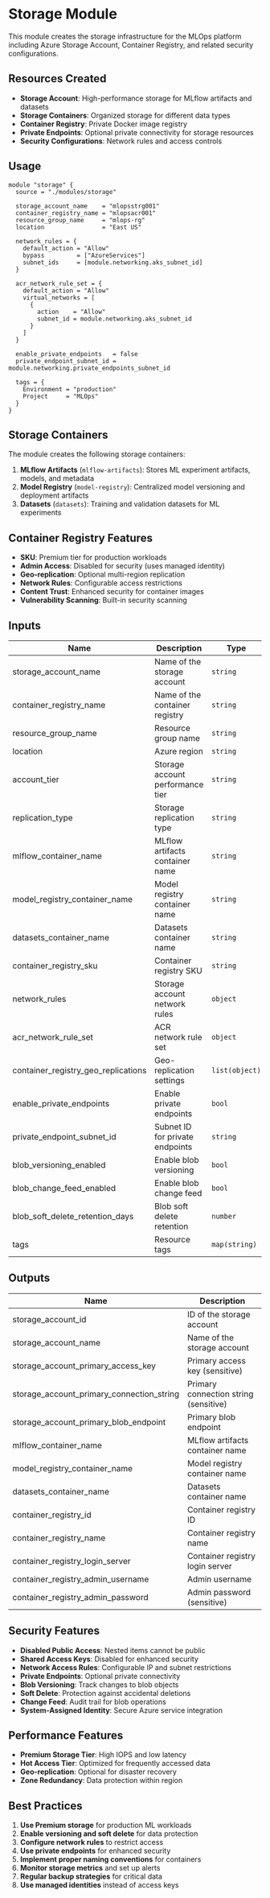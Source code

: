# Storage Module

This module creates the storage infrastructure for the MLOps platform including Azure Storage Account, Container Registry, and related security configurations.

## Resources Created

- **Storage Account**: High-performance storage for MLflow artifacts and datasets
- **Storage Containers**: Organized storage for different data types
- **Container Registry**: Private Docker image registry
- **Private Endpoints**: Optional private connectivity for storage resources
- **Security Configurations**: Network rules and access controls

## Usage

```hcl
module "storage" {
  source = "./modules/storage"
  
  storage_account_name    = "mlopsstrg001"
  container_registry_name = "mlopsacr001"
  resource_group_name     = "mlops-rg"
  location                = "East US"
  
  network_rules = {
    default_action = "Allow"
    bypass         = ["AzureServices"]
    subnet_ids     = [module.networking.aks_subnet_id]
  }
  
  acr_network_rule_set = {
    default_action = "Allow"
    virtual_networks = [
      {
        action    = "Allow"
        subnet_id = module.networking.aks_subnet_id
      }
    ]
  }
  
  enable_private_endpoints   = false
  private_endpoint_subnet_id = module.networking.private_endpoints_subnet_id
  
  tags = {
    Environment = "production"
    Project     = "MLOps"
  }
}
```

## Storage Containers

The module creates the following storage containers:

1. **MLflow Artifacts** (`mlflow-artifacts`): Stores ML experiment artifacts, models, and metadata
2. **Model Registry** (`model-registry`): Centralized model versioning and deployment artifacts
3. **Datasets** (`datasets`): Training and validation datasets for ML experiments

## Container Registry Features

- **SKU**: Premium tier for production workloads
- **Admin Access**: Disabled for security (uses managed identity)
- **Geo-replication**: Optional multi-region replication
- **Network Rules**: Configurable access restrictions
- **Content Trust**: Enhanced security for container images
- **Vulnerability Scanning**: Built-in security scanning

## Inputs

| Name | Description | Type | Default | Required |
|------|-------------|------|---------|:--------:|
| storage_account_name | Name of the storage account | `string` | n/a | yes |
| container_registry_name | Name of the container registry | `string` | n/a | yes |
| resource_group_name | Resource group name | `string` | n/a | yes |
| location | Azure region | `string` | n/a | yes |
| account_tier | Storage account performance tier | `string` | `"Premium"` | no |
| replication_type | Storage replication type | `string` | `"LRS"` | no |
| mlflow_container_name | MLflow artifacts container name | `string` | `"mlflow-artifacts"` | no |
| model_registry_container_name | Model registry container name | `string` | `"model-registry"` | no |
| datasets_container_name | Datasets container name | `string` | `"datasets"` | no |
| container_registry_sku | Container registry SKU | `string` | `"Premium"` | no |
| network_rules | Storage account network rules | `object` | See variables.tf | no |
| acr_network_rule_set | ACR network rule set | `object` | See variables.tf | no |
| container_registry_geo_replications | Geo-replication settings | `list(object)` | `[]` | no |
| enable_private_endpoints | Enable private endpoints | `bool` | `false` | no |
| private_endpoint_subnet_id | Subnet ID for private endpoints | `string` | `""` | no |
| blob_versioning_enabled | Enable blob versioning | `bool` | `true` | no |
| blob_change_feed_enabled | Enable blob change feed | `bool` | `true` | no |
| blob_soft_delete_retention_days | Blob soft delete retention | `number` | `30` | no |
| tags | Resource tags | `map(string)` | `{}` | no |

## Outputs

| Name | Description |
|------|-------------|
| storage_account_id | ID of the storage account |
| storage_account_name | Name of the storage account |
| storage_account_primary_access_key | Primary access key (sensitive) |
| storage_account_primary_connection_string | Primary connection string (sensitive) |
| storage_account_primary_blob_endpoint | Primary blob endpoint |
| mlflow_container_name | MLflow artifacts container name |
| model_registry_container_name | Model registry container name |
| datasets_container_name | Datasets container name |
| container_registry_id | Container registry ID |
| container_registry_name | Container registry name |
| container_registry_login_server | Container registry login server |
| container_registry_admin_username | Admin username |
| container_registry_admin_password | Admin password (sensitive) |

## Security Features

- **Disabled Public Access**: Nested items cannot be public
- **Shared Access Keys**: Disabled for enhanced security
- **Network Access Rules**: Configurable IP and subnet restrictions
- **Private Endpoints**: Optional private connectivity
- **Blob Versioning**: Track changes to blob objects
- **Soft Delete**: Protection against accidental deletions
- **Change Feed**: Audit trail for blob operations
- **System-Assigned Identity**: Secure Azure service integration

## Performance Features

- **Premium Storage Tier**: High IOPS and low latency
- **Hot Access Tier**: Optimized for frequently accessed data
- **Geo-replication**: Optional for disaster recovery
- **Zone Redundancy**: Data protection within region

## Best Practices

1. **Use Premium storage** for production ML workloads
2. **Enable versioning and soft delete** for data protection
3. **Configure network rules** to restrict access
4. **Use private endpoints** for enhanced security
5. **Implement proper naming conventions** for containers
6. **Monitor storage metrics** and set up alerts
7. **Regular backup strategies** for critical data
8. **Use managed identities** instead of access keys

